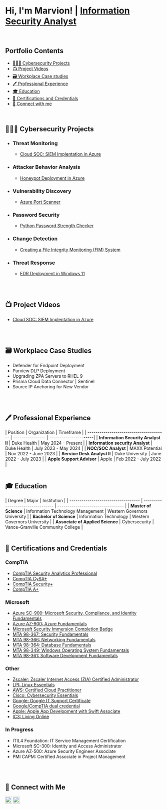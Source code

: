 # Hi, I'm Marvion! | [Information Security Analyst](https://www.linkedin.com/in/marvioncriddle)
<br/>


## Portfolio Contents


+ [👨🏽‍💻 Cybersecurity Projects](#cybersecurity-projects)
+ [📺 Project Videos](#project-videos)
+ [🗃️ Workplace Case studies](#workplace-case-studies)
+ [🖊️ Professional Experience](#professional-experience)
+ [🎓 Education](#education)
+ [📜 Certifications and Credentials](#certifications-and-credentials)
+ [📱 Connect with me](#connect-with-me)
<br/>


<h2 id="cybersecurity-projects">👨🏽‍💻 Cybersecurity Projects</h2>

- ### Threat Monitoring
  - [Cloud SOC:  SIEM Implentation in Azure](https://github.com/marvioncriddle/activeDirectoryLab)
- ### Attacker Behavior Analysis
  - [Honeypot Deployment in Azure](https://github.com/marvioncriddle/activeDirectoryLab)
- ### Vulnerability Discovery
  - [Azure Port Scanner](https://github.com/marvioncriddle/activeDirectoryLab)
- ### Password Security
  - [Python Password Strength Checker](https://github.com/marvioncriddle/activeDirectoryLab)
- ### Change Detection
  - [Creating a File Integrity Monitoring (FIM) System](https://github.com/marvioncriddle/activeDirectoryLab)
- ### Threat Response
  - [EDR Deployment in Windows 11](https://github.com/marvioncriddle/activeDirectoryLab)
<br/>
<br/>


<h2 id="project-videos">📺 Project Videos</h2>

<b> </b>
- [Cloud SOC:  SIEM Implentation in Azure](https://www.youtube.com/watch?v=a83ASGn_V_s)
<br/>
<br/>

<h2 id="workplace-case-studies">🗃️ Workplace Case Studies</h2>

<b> </b>
- Defender for Endpoint Deployment
- Purview DLP Deployment
- Upgrading ZPA Servers to RHEL 9
- Prisma Cloud Data Connector | Sentinel
- Source IP Anchoring for New Vendor
<br/>
<br/>


<h2 id="professional-experience">🖊️ Professional Experience</h2>

<b> </b>
| Position                                | Organization     | Timeframe             |
| --------------------------------------- | ---------------- | ----------------------|
| <b>Information Security Analyst II</b>  | Duke Health      | May 2024 - Present    |
| <b>Information security Analyst</b>     | Duke Health      | July 2023 - May 2024  |
| <b>NOC/SOC Analyst</b>                  | MAXX Potential   | Nov 2022 - June 2023  |
| <b>Service Desk Analyst II</b>          | Duke University  | June 2022 - July 2023 |
| <b>Apple Support Advisor</b>            | Apple            | Feb 2022 - July 2022  |
<br/>
<br/>


<h2 id="education">🎓 Education</h2>

<b> </b>
| Degree                              | Major                             | Institution                       |
| ----------------------------------- | --------------------------------- | --------------------------------- |
| <b>Master of Science</b>            | Information Technology Management | Western Governors University      |
| <b>Bachelor of Science</b>          | Information Technology            | Western Governors University      |
| <b>Associate of Applied Science</b> | Cybersecurity                     | Vance-Granville Community College |
<br/>
<br/>


<h2 id="certifications-and-credentials">📜 Certifications and Credentials</h2>

<b> </b>
### CompTIA
- [CompTIA Security Analytics Professional](https://www.credly.com/badges/31fca9ba-0401-484e-b715-2d994d3a1dd8/public_url)
- [CompTIA CySA+](https://www.credly.com/badges/a44b41dc-17d6-4efd-b154-06825dddfe50/public_url)
- [CompTIA Security+](https://www.credly.com/badges/1d1293a5-ed72-4d3a-9f0a-e83c5fbb8179/public_url)
- [CompTIA A+](https://www.credly.com/badges/692e2232-ce22-44f2-817e-a8d9bb2bfa7c/public_url)

### Microsoft
- [Azure SC-900:  Microsoft Security, Compliance, and Identity Fundamentals](https://www.credly.com/badges/28df03fc-f439-44c9-902d-93d7f29e1315/public_url)
- [Azure AZ-900:  Azure Fundamentals](https://www.credly.com/badges/28df03fc-f439-44c9-902d-93d7f29e1315/public_url)
- [Microsoft Security Immersion Completion Badge](https://www.credly.com/badges/a3fe048f-1245-4cee-965d-fb5d26e191bf)
- [MTA 98-367: Security Fundamentals](https://www.credly.com/badges/4a1ec7fe-4112-4597-80c1-8cefc0ec1383/public_url)
- [MTA 98-366: Networking Fundamentals](https://www.credly.com/badges/4ae36cbd-f9d3-40b6-ab68-4244ecc15558/public_url)
- [MTA 98-364: Database Fundamentals](https://www.credly.com/badges/45d574b1-b36d-498a-add7-9c94a2353fb4/public_url)
- [MTA 98-349: Windows Operating System Fundamentals](https://www.credly.com/badges/c6e1d202-48f0-40f3-be9c-10b48834604b/public_url)
- [MTA 98-361: Software Development Fundamentals](https://www.credly.com/badges/45fb6a33-01e9-4f0a-9c03-47dfec382e1d/public_url)

### Other
- [Zscaler:  Zscaler Internet Access (ZIA) Certified Administrator](https://verify.skilljar.com/c/2fknrksntukq)
- [LPI:  Linux Essentials](https://cs.lpi.org/caf/Xamman/certification/verify/LPI000556881/hp67y36ekw)
- [AWS:  Certified Cloud Practitioner](https://www.credly.com/badges/d22d02b4-ffde-4358-83d4-544778fb1cdc/public_url)
- [Cisco:  Cybersecurity Essentials](https://www.credly.com/badges/6ec6f000-48e9-4f84-83a1-a9e2000c63f9/public_url)
- [Google:  Google IT Support Certificate](https://www.credly.com/badges/176077e3-f584-468e-9e70-be2e5a9c2c60/public_url)
- [Google/CompTIA dual credential](https://www.credly.com/badges/d0d16c14-50c6-45ad-9d8f-53f5c8c57008/public_url)
- [Apple:  Apple App Development with Swift Associate](https://www.credly.com/badges/9e2f5219-6ac5-4ea3-8a7b-01da96214e7c/public_url)
- [IC3:  Living Online](https://www.credly.com/badges/612fe89d-e721-4634-a21c-e563ac9a74ed/public_url)

### In Progress
- ITIL4 Foundation:  IT Service Management Certification
- Microsoft SC-300:  Identity and Access Administrator
- Azure AZ-500:  Azure Security Engineer Associate
- PMI CAPM:  Certified Associate in Project Management
<br/>
<br/>


<h2 id="connect-with-me">📱 Connect with Me</h2>

<b> </b>
[<img align="left" alt="JoshMadakor | Twitter" width="22px" src="https://cdn.jsdelivr.net/npm/simple-icons@v3/icons/twitter.svg" />][twitter]
[<img align="left" alt="JoshMadakor | LinkedIn" width="22px" src="https://cdn.jsdelivr.net/npm/simple-icons@v3/icons/linkedin.svg" />][linkedin]

[twitter]: https://twitter.com/ByteCyzeNetwrks
[linkedin]: https://www.linkedin.com/in/marvioncriddle/
